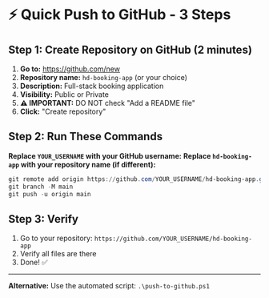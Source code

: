 # ⚡ Quick Push to GitHub - 3 Steps

## Step 1: Create Repository on GitHub (2 minutes)

1. **Go to:** https://github.com/new
2. **Repository name:** `hd-booking-app` (or your choice)
3. **Description:** Full-stack booking application
4. **Visibility:** Public or Private
5. **⚠️ IMPORTANT:** DO NOT check "Add a README file"
6. **Click:** "Create repository"

## Step 2: Run These Commands

**Replace `YOUR_USERNAME` with your GitHub username:**
**Replace `hd-booking-app` with your repository name (if different):**

```powershell
git remote add origin https://github.com/YOUR_USERNAME/hd-booking-app.git
git branch -M main
git push -u origin main
```

## Step 3: Verify

1. Go to your repository: `https://github.com/YOUR_USERNAME/hd-booking-app`
2. Verify all files are there
3. Done! ✅

---

**Alternative:** Use the automated script: `.\push-to-github.ps1`

